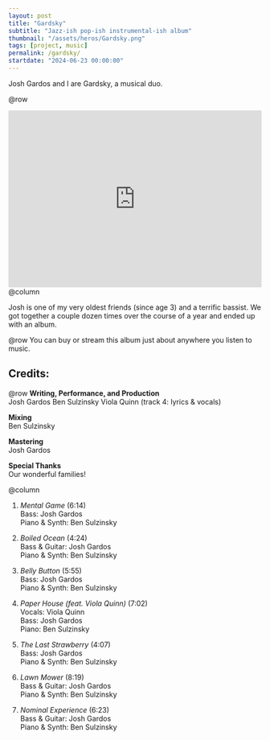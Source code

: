 ```yaml
---
layout: post
title: "Gardsky"
subtitle: "Jazz-ish pop-ish instrumental-ish album"
thumbnail: "/assets/heros/Gardsky.png"
tags: [project, music]
permalink: /gardsky/
startdate: "2024-06-23 00:00:00"
---
```

Josh Gardos and I are Gardsky, a musical duo.

@row
<iframe style="border-radius:2px" src="https://open.spotify.com/embed/album/4XowR3euUxZEbYCtFH81lw?utm_source=generator" width="100%" height="352" frameBorder="0" allowfullscreen="" allow="autoplay; clipboard-write; encrypted-media; fullscreen; picture-in-picture" loading="lazy"></iframe>
@column
<p class="pbox">Josh is one of my very oldest friends (since age 3) and a terrific bassist. We got together a couple dozen times over the course of a year and ended up with an album.</p>

@row
You can buy or stream this album just about anywhere you listen to music.

## Credits:

@row
**Writing, Performance, and Production**  
Josh Gardos
Ben Sulzinsky
Viola Quinn (track 4: lyrics & vocals)

**Mixing**  
Ben Sulzinsky

**Mastering**  
Josh Gardos  

**Special Thanks**  
Our wonderful families!

@column
1. _Mental Game_ (6:14)  
Bass: Josh Gardos  
Piano & Synth: Ben Sulzinsky  

2. _Boiled Ocean_ (4:24)  
Bass & Guitar: Josh Gardos  
Piano & Synth: Ben Sulzinsky  

3. _Belly Button_ (5:55)  
Bass: Josh Gardos  
Piano & Synth: Ben Sulzinsky  

4. _Paper House (feat. Viola Quinn)_ (7:02)  
Vocals: Viola Quinn  
Bass: Josh Gardos  
Piano: Ben Sulzinsky  

5. _The Last Strawberry_ (4:07)  
Bass: Josh Gardos  
Piano & Synth: Ben Sulzinsky  

6. _Lawn Mower_ (8:19)  
Bass & Guitar: Josh Gardos  
Piano & Synth: Ben Sulzinsky  

7. _Nominal Experience_ (6:23)  
Bass & Guitar: Josh Gardos  
Piano & Synth: Ben Sulzinsky  
